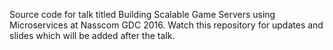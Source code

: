 Source code for talk titled Building Scalable Game Servers using Microservices at Nasscom GDC 2016.
Watch this repository for updates and slides which will be added after the talk.
